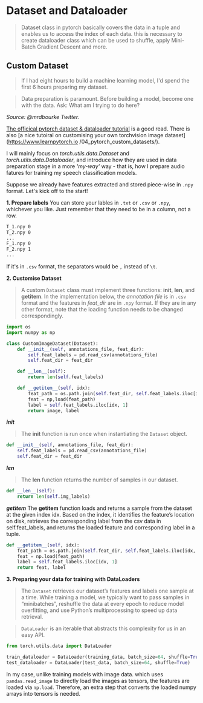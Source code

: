 # Dataset and Dataloader 

> Dataset class in pytorch basically covers the data in a tuple and enables us to access the index of each data. this is necessary to create dataloader class which can be used to shuffle, apply Mini-Batch Gradient Descent and more.

## Custom Dataset

>If I had eight hours to build a machine learning model, I'd spend the first 6 hours preparing my dataset.

>Data preparation is paramount. Before building a model, become one with the data. Ask: What am I trying to do here?

_Source: @mrdbourke Twitter._

[The officical pytorch dataset & dataloader tutorial](https://pytorch.org/tutorials/beginner/basics/data_tutorial.html) is a good read.
There is also [a nice tutoiral on customising your own torchvision image dataset](https://www.learnpytorch.io
/04_pytorch_custom_datasets/).

I will mainly focus on _torch.utils.data.Dataset_ and _torch.utils.data.Dataloader_, and introduce how they are used in data preparation stage in a more _'my-way'_ way - that is, how I prepare audio fatures for training my speech classification models.

Suppose we already have features extracted and stored piece-wise in `.npy` format. Let's kick off to the start!

**1. Prepare labels**
You can store your lables in `.txt` or `.csv` or `.npy`, whichever you like. Just remember that they need to be in a column, not a row.

```txt
T_1.npy 0
T_2.npy 0
...
F_1.npy 0
F_2.npy 1
...
```
If it's in `.csv` format, the separators would be `,` instead of `\t`.

**2. Customise Dataset**
>A custom `Dataset` class must implement three functions: __init__, __len__, and __getitem__. 
In the implementation below, the _annotation file_ is in `.csv` format and the features in _feat_dir_ are in `.npy` format. If they are in any other format, note that the loading function needs to be changed correspondingly.

```python
import os
import numpy as np

class CustomImageDataset(Dataset):
    def __init__(self, annotations_file, feat_dir):
        self.feat_labels = pd.read_csv(annotations_file)
        self.feat_dir = feat_dir

    def __len__(self):
        return len(self.feat_labels)

    def __getitem__(self, idx):
        feat_path = os.path.join(self.feat_dir, self.feat_labels.iloc[idx, 0])
        feat = np,load(feat_path)
        label = self.feat_labels.iloc[idx, 1]
        return image, label
```
***__init__***
>The __init__ function is run once when instantiating the `Dataset` object.

```python
def __init__(self, annotations_file, feat_dir):
    self.feat_labels = pd.read_csv(annotations_file)
    self.feat_dir = feat_dir
```

***__len__***
>The __len__ function returns the number of samples in our dataset.

```python
def __len__(self):
    return len(self.img_labels)
```

***__getitem__***
The __getitem__ function loads and returns a sample from the dataset at the given index idx. Based on the index, it identifies the feature’s location on disk, retrieves the corresponding label from the csv data in self.feat_labels, and returns the loaded feature and corresponding label in a tuple.

```python
def __getitem__(self, idx):
    feat_path = os.path.join(self.feat_dir, self.feat_labels.iloc[idx, 0])
    feat = np.load(feat_path)
    label = self.feat_labels.iloc[idx, 1]
    return feat, label
```

**3. Preparing your data for training with DataLoaders**
>The `Dataset` retrieves our dataset’s features and labels one sample at a time. While training a model, we typically want to pass samples in “minibatches”, reshuffle the data at every epoch to reduce model overfitting, and use Python’s multiprocessing to speed up data retrieval.

>`DataLoader` is an iterable that abstracts this complexity for us in an easy API.

```python
from torch.utils.data import DataLoader

train_dataloader = DataLoader(training_data, batch_size=64, shuffle=True)
test_dataloader = DataLoader(test_data, batch_size=64, shuffle=True)
```

In my case, unlike training models with image data. which uses `pandas.read_image` to directly load the images as tensors, the features are loaded via `np.load`. Therefore, an extra step that converts the loaded numpy arrays into tensors is needed.

